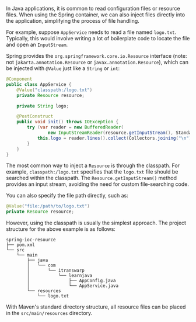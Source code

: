 
In Java applications, it is common to read configuration files or resource files. When using the Spring container, we can also inject files directly into the application, simplifying the process of file handling.

For example, suppose `AppService` needs to read a file named `logo.txt`. Typically, this would involve writing a lot of boilerplate code to locate the file and open an `InputStream`.

Spring provides the `org.springframework.core.io.Resource` interface (note: not `jakarta.annotation.Resource` or `javax.annotation.Resource`), which can be injected with `@Value` just like a `String` or `int`:

```java
@Component
public class AppService {
    @Value("classpath:/logo.txt")
    private Resource resource;

    private String logo;

    @PostConstruct
    public void init() throws IOException {
        try (var reader = new BufferedReader(
                new InputStreamReader(resource.getInputStream(), StandardCharsets.UTF_8))) {
            this.logo = reader.lines().collect(Collectors.joining("\n"));
        }
    }
}
```

The most common way to inject a `Resource` is through the classpath. For example, `classpath:/logo.txt` specifies that the `logo.txt` file should be searched within the classpath. The `Resource.getInputStream()` method provides an input stream, avoiding the need for custom file-searching code.

You can also specify the file path directly, such as:

```java
@Value("file:/path/to/logo.txt")
private Resource resource;
```

However, using the classpath is usually the simplest approach. The project structure for the above example is as follows:

```
spring-ioc-resource
├── pom.xml
└── src
    └── main
        ├── java
        │   └── com
        │       └── itranswarp
        │           └── learnjava
        │               ├── AppConfig.java
        │               └── AppService.java
        └── resources
            └── logo.txt
```

With Maven's standard directory structure, all resource files can be placed in the `src/main/resources` directory.